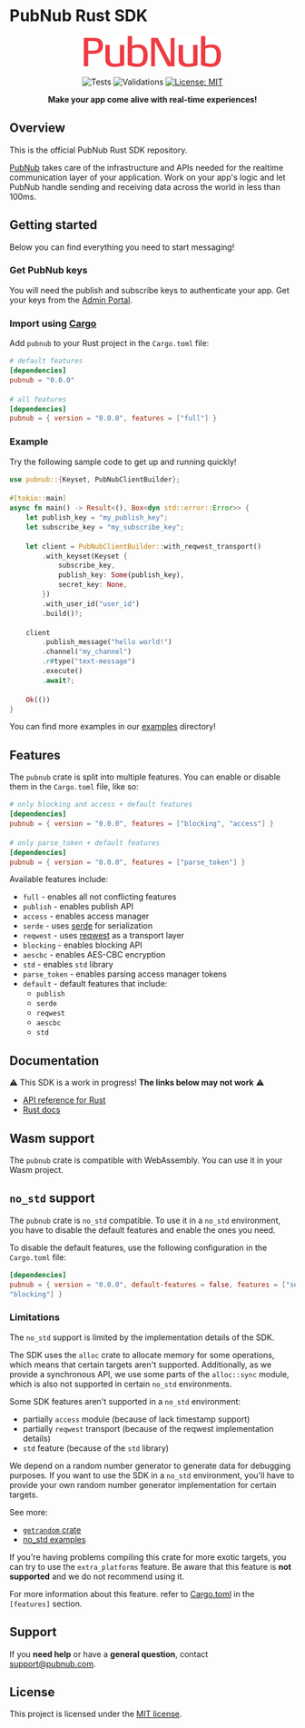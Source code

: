 # PubNub Rust SDK

<div align = "center">

![PubNub](https://raw.githubusercontent.com/pubnub/rust/phoenix/logo.svg)

![Tests](https://github.com/pubnub/rust/actions/workflows/run-tests.yml/badge.svg)
![Validations](https://github.com/pubnub/rust/actions/workflows/run-validations.yml/badge.svg)
[![License: MIT](https://img.shields.io/badge/License-MIT-yellow.svg)](https://github.com/pubnub/rust/LICENSE)

**Make your app come alive with real-time experiences!**

</div>

## Overview

This is the official PubNub Rust SDK repository.

[PubNub](https://www.pubnub.com/) takes care of the infrastructure and APIs needed for the realtime
communication layer of your application. Work on your app's logic and let PubNub handle sending and receiving
data across the world in less than 100ms.

## Getting started

Below you can find everything you need to start messaging!

### Get PubNub keys

You will need the publish and subscribe keys to authenticate your app. Get your keys from the [Admin Portal](https://dashboard.pubnub.com/login).

### Import using [Cargo](https://doc.rust-lang.org/cargo/getting-started/installation.html)

Add `pubnub` to your Rust project in the `Cargo.toml` file:

```toml
# default features
[dependencies]
pubnub = "0.0.0"

# all features
[dependencies]
pubnub = { version = "0.0.0", features = ["full"] }
```

### Example

Try the following sample code to get up and running quickly!

```rust
use pubnub::{Keyset, PubNubClientBuilder};

#[tokio::main]
async fn main() -> Result<(), Box<dyn std::error::Error>> {
    let publish_key = "my_publish_key";
    let subscribe_key = "my_subscribe_key";

    let client = PubNubClientBuilder::with_reqwest_transport()
        .with_keyset(Keyset {
            subscribe_key,
            publish_key: Some(publish_key),
            secret_key: None,
        })
        .with_user_id("user_id")
        .build()?;

    client
        .publish_message("hello world!")
        .channel("my_channel")
        .r#type("text-message")
        .execute()
        .await?;

    Ok(())
}
```

You can find more examples in our [examples](examples/) directory!

## Features

The `pubnub` crate is split into multiple features. You can enable or disable them in the `Cargo.toml` file, like so:

```toml
# only blocking and access + default features
[dependencies]
pubnub = { version = "0.0.0", features = ["blocking", "access"] }

# only parse_token + default features
[dependencies]
pubnub = { version = "0.0.0", features = ["parse_token"] }
```

Available features include:

* `full` - enables all not conflicting features
* `publish` - enables publish API
* `access` - enables access manager
* `serde` - uses [serde](https://github.com/serde-rs/serde) for serialization
* `reqwest` - uses [reqwest](https://github.com/seanmonstar/reqwest) as a transport layer
* `blocking` - enables blocking API
* `aescbc` - enables AES-CBC encryption
* `std` - enables `std` library
* `parse_token` - enables parsing access manager tokens
* `default` - default features that include:
  * `publish`
  * `serde`
  * `reqwest`
  * `aescbc`
  * `std`

## Documentation

:warning: This SDK is a work in progress! **The links below may not work** :warning:

* [API reference for Rust](https://www.pubnub.com/docs/sdks/rust)
* [Rust docs](https://www.docs.rs/pubnub/latest/pubnub)

## Wasm support

The `pubnub` crate is compatible with WebAssembly. You can use it in your Wasm project.

## `no_std` support

The `pubnub` crate is `no_std` compatible. To use it in a `no_std` environment, you have to disable the default
features and enable the ones you need.

To disable the default features, use the following configuration in the `Cargo.toml` file:

```toml
[dependencies]
pubnub = { version = "0.0.0", default-features = false, features = ["serde", "aescbc",
"blocking"] }
```

### Limitations

The `no_std` support is limited by the implementation details of the SDK.

The SDK uses the `alloc` crate to allocate memory for some operations, which means that
certain targets aren't supported. Additionally, as we provide a synchronous API, we use
some parts of the `alloc::sync` module, which is also not supported in certain `no_std` environments.

Some SDK features aren't supported in a `no_std` environment:

* partially `access` module (because of lack timestamp support)
* partially `reqwest` transport (because of the reqwest implementation details)
* `std` feature (because of the `std` library)

We depend on a random number generator to generate data for debugging purposes.
If you want to use the SDK in a `no_std` environment, you'll have to provide
your own random number generator implementation for certain targets.

See more:

* [`getrandom` crate](https://docs.rs/getrandom/latest/getrandom/)
* [no_std examples](examples/no_std/)

If you're having problems compiling this crate for more exotic targets, you can try to use the
`extra_platforms` feature. Be aware that this feature is **not supported** and we do not recommend using it.

For more information about this feature. refer to [Cargo.toml](Cargo.toml) in the `[features]` section.

## Support

If you **need help** or have a **general question**, contact support@pubnub.com.

## License

This project is licensed under the [MIT license].

[MIT license]: https://github.com/pubnub/LICENSE/blob/master/LICENSE

